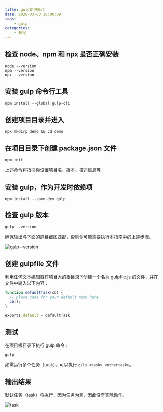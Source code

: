 ```yaml
---
title: gulp使用简介
date: 2020-03-03 18:06:09
tags:
	- gulp
categories:
	- 教程
---
```


## 检查 node、npm 和 npx 是否正确安装

```shell
node --version
npm --version
npx --version
```

## 安装 gulp 命令行工具

```shell
npm install --global gulp-cli
```

## 创建项目目录并进入

```shell
npx mkdirp demo && cd demo
```

## 在项目目录下创建 package.json 文件

```shell
npm init 
```

上述命令将指引你设置项目名、版本、描述信息等 

## 安装 gulp，作为开发时依赖项

```shell
npm install --save-dev gulp
```

## 检查 gulp 版本

```shell
gulp --version
```

确保输出与下面的屏幕截图匹配，否则你可能需要执行本指南中的上述步骤。 

![gulp--version](https://gulpjs.com/img/docs-gulp-version-command.png)

## 创建 gulpfile 文件



利用任何文本编辑器在项目大的根目录下创建一个名为 gulpfile.js 的文件，并在文件中输入以下内容： 

```javascript
function defaultTask(cb) {
  // place code for your default task here
  cb();
}

exports.default = defaultTask
```

## 测试

在项目根目录下执行 gulp 命令：

```shell
gulp
```

如需运行多个任务（task），可以执行 `gulp <task> <othertask>`。

## 输出结果

默认任务（task）将执行，因为任务为空，因此没有实际动作。

![task](https://gulpjs.com/img/docs-gulp-command.png)